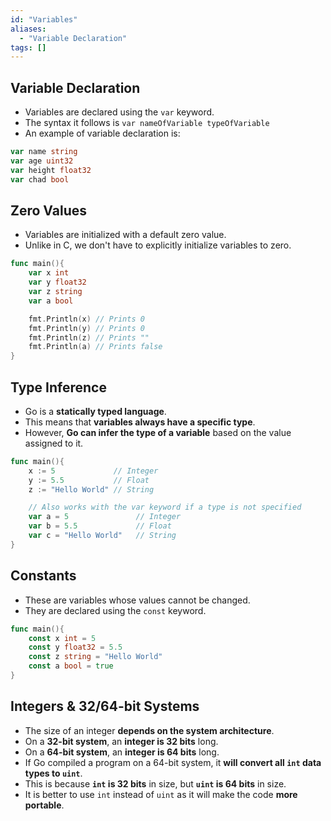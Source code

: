 ```yaml
---
id: "Variables"
aliases:
  - "Variable Declaration"
tags: []
---
```


## Variable Declaration

+ Variables are declared using the `var` keyword.
+ The syntax it follows is `var nameOfVariable typeOfVariable`
+ An example of variable declaration is:
```go
var name string
var age uint32
var height float32
var chad bool
```

## Zero Values
+ Variables are initialized with a default zero value.
+ Unlike in C, we don't have to explicitly initialize variables to zero.
```go
func main(){
    var x int
    var y float32
    var z string
    var a bool

    fmt.Println(x) // Prints 0
    fmt.Println(y) // Prints 0
    fmt.Println(z) // Prints ""
    fmt.Println(a) // Prints false
}
```

## Type Inference
+ Go is a **statically typed language**.
+ This means that **variables always have a specific type**.
+ However, **Go can infer the type of a variable** based on the value assigned to it.
```go
func main(){
    x := 5             // Integer
    y := 5.5           // Float
    z := "Hello World" // String

    // Also works with the var keyword if a type is not specified
    var a = 5               // Integer
    var b = 5.5             // Float
    var c = "Hello World"   // String
}
```

## Constants
+ These are variables whose values cannot be changed.
+ They are declared using the `const` keyword.
```go
func main(){
    const x int = 5
    const y float32 = 5.5
    const z string = "Hello World"
    const a bool = true
}
```

## Integers & 32/64-bit Systems
+ The size of an integer **depends on the system architecture**.
+ On a **32-bit system**, an **integer is 32 bits** long.
+ On a **64-bit system**, an **integer is 64 bits** long.
+ If Go compiled a program on a 64-bit system, it **will convert all `int` data types to `uint`**.
+ This is because **`int` is 32 bits** in size, but **`uint` is 64 bits** in size.
+ It is better to use `int` instead of `uint` as it will make the code **more portable**.

